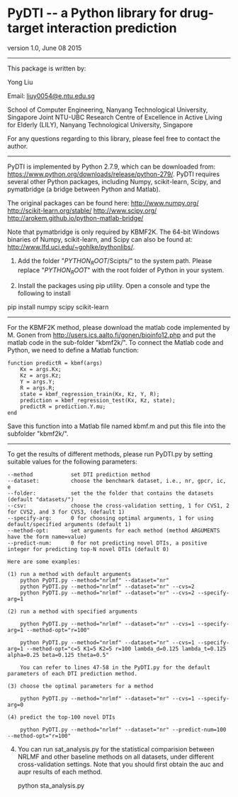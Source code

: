 # PyDTI -- a Python library for drug-target interaction prediction

version 1.0, June 08 2015

--------
This package is written by:

Yong Liu

Email: liuy0054@e.ntu.edu.sg

School of Computer Engineering, Nanyang Technological University, Singapore
Joint NTU-UBC Research Centre of Excellence in Active Living for Elderly (LILY), Nanyang Technological University, Singapore

For any questions regarding to this library, please feel free to contact the author.

--------
PyDTI is implemented by Python 2.7.9, which can be downloaded from: https://www.python.org/downloads/release/python-279/. PyDTI requires several other Python packages, including Numpy, scikit-learn, Scipy, and pymatbridge (a bridge between Python and Matlab).

The original packages can be found here:
http://www.numpy.org/
http://scikit-learn.org/stable/
http://www.scipy.org/
http://arokem.github.io/python-matlab-bridge/

Note that pymatbridge is only required by KBMF2K. The 64-bit Windows binaries of Numpy, scikit-learn, and Scipy can also be found at: http://www.lfd.uci.edu/~gohlke/pythonlibs/.

1. Add the folder "$PYTHON_ROOT$/Scipts/" to the system path. Please replace "$PYTHON_ROOT$" with the root folder of Python in your system.

2. Install the packages using pip utility. Open a console and type the following to install

pip install numpy scipy scikit-learn

--------
For the KBMF2K method, please download the matlab code implemented by M. Gonen from http://users.ics.aalto.fi/gonen/bioinfo12.php and put the matlab code in the sub-folder "kbmf2k/". To connect the Matlab code and Python, we need to define a Matlab function:

	function predictR = kbmf(args)
		Kx = args.Kx;
		Kz = args.Kz;
		Y = args.Y;
		R = args.R;
		state = kbmf_regression_train(Kx, Kz, Y, R);
		prediction = kbmf_regression_test(Kx, Kz, state);
		predictR = prediction.Y.mu;
	end

Save this function into a Matlab file named kbmf.m and put this file into the subfolder "kbmf2k/".

--------
To get the results of different methods, please run PyDTI.py by setting suitable values for the following parameters:

	--method 			set DTI prediction method
	--dataset: 			choose the benchmark dataset, i.e., nr, gpcr, ic, e
	--folder:			set the the folder that contains the datasets (default "datasets/")
	--csv:				choose the cross-validation setting, 1 for CVS1, 2 for CVS2, and 3 for CVS3, (default 1)
	--specify-arg:		0 for choosing optimal arguments, 1 for using default/specified arguments (default 1)
	--method-opt:		set arguments for each method (method ARGUMENTS have the form name=value)
	--predict-num:		0 for not predicting novel DTIs, a positive integer for predicting top-N novel DTIs (default 0)

	Here are some examples:

	(1) run a method with default arguments
		python PyDTI.py --method="nrlmf" --dataset="nr"
		python PyDTI.py --method="nrlmf" --dataset="nr" --cvs=2
		python PyDTI.py --method="nrlmf" --dataset="nr" --cvs=2 --specify-arg=1

	(2) run a method with specified arguments

		python PyDTI.py --method="nrlmf" --dataset="nr" --cvs=1 --specify-arg=1 --method-opt="r=100"

		python PyDTI.py --method="nrlmf" --dataset="nr" --cvs=1 --specify-arg=1 --method-opt="c=5 K1=5 K2=5 r=100 lambda_d=0.125 lambda_t=0.125 alpha=0.25 beta=0.125 theta=0.5"

		You can refer to lines 47-58 in the PyDTI.py for the default parameters of each DTI prediction method.

	(3) choose the optimal parameters for a method

		python PyDTI.py --method="nrlmf" --dataset="nr" --cvs=1 --specify-arg=0

	(4) predict the top-100 novel DTIs

		python PyDTI.py --method="nrlmf" --dataset="nr" --predict-num=100 --method-opt="r=100"

4. You can run sat_analysis.py for the statistical comparision between NRLMF and other baseline methods on all datasets, under different cross-validation settings. Note that you should first obtain the auc and aupr results of each method.

	python sta_analysis.py
